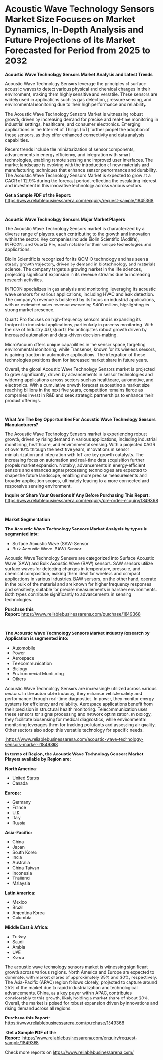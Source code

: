 <p><h1>Acoustic Wave Technology Sensors Market Size Focuses on Market Dynamics, In-Depth Analysis and Future Projections of its Market Forecasted for Period from 2025 to 2032</h1></p><p><strong>Acoustic Wave Technology Sensors Market Analysis and Latest Trends</strong></p>
<p><p>Acoustic Wave Technology Sensors leverage the principles of surface acoustic waves to detect various physical and chemical changes in their environment, making them highly sensitive and versatile. These sensors are widely used in applications such as gas detection, pressure sensing, and environmental monitoring due to their high performance and reliability. </p><p>The Acoustic Wave Technology Sensors Market is witnessing robust growth, driven by increasing demand for precise and real-time monitoring in industrial settings, healthcare, and consumer electronics. Emerging applications in the Internet of Things (IoT) further propel the adoption of these sensors, as they offer enhanced connectivity and data analysis capabilities. </p><p>Recent trends include the miniaturization of sensor components, advancements in energy efficiency, and integration with smart technologies, enabling remote sensing and improved user interfaces. The market landscape is evolving with the introduction of new materials and manufacturing techniques that enhance sensor performance and durability. The Acoustic Wave Technology Sensors Market is expected to grow at a CAGR of 12.9% during the forecast period, reflecting the escalating interest and investment in this innovative technology across various sectors.</p></p>
<p><strong>Get a Sample PDF of the Report:&nbsp;</strong> <a href="https://www.reliablebusinessarena.com/enquiry/request-sample/1849368?utm_campaign=3212&utm_medium=2&utm_source=Github&utm_content=ia&utm_term=06042025&utm_id=acoustic-wave-technology-sensors">https://www.reliablebusinessarena.com/enquiry/request-sample/1849368</a></p>
<p>&nbsp;</p>
<p><strong>Acoustic Wave Technology Sensors Major Market Players</strong></p>
<p><p>The Acoustic Wave Technology Sensors market is characterized by a diverse range of players, each contributing to the growth and innovation within the sector. Key companies include Biolin Scientific (Addlife), INFICON, and Quartz Pro, each notable for their unique technologies and applications.</p><p>Biolin Scientific is recognized for its QCM-D technology and has seen a steady growth trajectory, driven by demand in biotechnology and materials science. The company targets a growing market in the life sciences, projecting significant expansion in its revenue streams due to increasing research activities.</p><p>INFICON specializes in gas analysis and monitoring, leveraging its acoustic wave sensors for various applications, including HVAC and leak detection. The company's revenue is bolstered by its focus on industrial applications, with an estimated sales revenue exceeding $400 million, highlighting its strong market presence.</p><p>Quartz Pro focuses on high-frequency sensors and is expanding its footprint in industrial applications, particularly in process monitoring. With the rise of Industry 4.0, Quartz Pro anticipates robust growth driven by increased automation and data-driven decision-making.</p><p>MicroVacuum offers unique capabilities in the sensor space, targeting environmental monitoring, while Transense, known for its wireless sensors, is gaining traction in automotive applications. The integration of these technologies positions them for increased market share in future years.</p><p>Overall, the global Acoustic Wave Technology Sensors market is projected to grow significantly, driven by advancements in sensor technologies and widening applications across sectors such as healthcare, automotive, and electronics. With a cumulative growth forecast suggesting a market size reaching billions in the next five years, competition remains fierce as companies invest in R&D and seek strategic partnerships to enhance their product offerings.</p></p>
<p>&nbsp;</p>
<p><strong>What Are The Key Opportunities For Acoustic Wave Technology Sensors Manufacturers?</strong></p>
<p><p>The Acoustic Wave Technology Sensors market is experiencing robust growth, driven by rising demand in various applications, including industrial monitoring, healthcare, and environmental sensing. With a projected CAGR of over 10% through the next five years, innovations in sensor miniaturization and integration with IoT are key growth catalysts. The increasing focus on automation and real-time data acquisition further propels market expansion. Notably, advancements in energy-efficient sensors and enhanced signal processing technologies are expected to shape the future landscape, enabling more precise measurements and broader application scopes, ultimately leading to a more connected and responsive sensing environment.</p></p>
<p><strong>Inquire or Share Your Questions If Any Before Purchasing This Report:</strong> <a href="https://www.reliablebusinessarena.com/enquiry/pre-order-enquiry/1849368?utm_campaign=3212&utm_medium=2&utm_source=Github&utm_content=ia&utm_term=06042025&utm_id=acoustic-wave-technology-sensors">https://www.reliablebusinessarena.com/enquiry/pre-order-enquiry/1849368</a></p>
<p>&nbsp;</p>
<p><strong>Market Segmentation</strong></p>
<p><strong>The Acoustic Wave Technology Sensors Market Analysis by types is segmented into:</strong></p>
<p><ul><li>Surface Acoustic Wave (SAW) Sensor</li><li>Bulk Acoustic Wave (BAW) Sensor</li></ul></p>
<p><p>Acoustic Wave Technology Sensors are categorized into Surface Acoustic Wave (SAW) and Bulk Acoustic Wave (BAW) sensors. SAW sensors utilize surface waves for detecting changes in temperature, pressure, and chemical composition, making them ideal for wireless and compact applications in various industries. BAW sensors, on the other hand, operate in the bulk of the material and are known for higher frequency responses and sensitivity, suitable for precise measurements in harsher environments. Both types contribute significantly to advancements in sensing technologies.</p></p>
<p><strong>Purchase this Report:&nbsp;</strong><a href="https://www.reliablebusinessarena.com/purchase/1849368?utm_campaign=3212&utm_medium=2&utm_source=Github&utm_content=ia&utm_term=06042025&utm_id=acoustic-wave-technology-sensors">https://www.reliablebusinessarena.com/purchase/1849368</a></p>
<p>&nbsp;</p>
<p><strong>The Acoustic Wave Technology Sensors Market Industry Research by Application is segmented into:</strong></p>
<p><ul><li>Automobile</li><li>Power</li><li>Aerospace</li><li>Telecommunication</li><li>Biology</li><li>Environmental Monitoring</li><li>Others</li></ul></p>
<p><p>Acoustic Wave Technology Sensors are increasingly utilized across various sectors. In the automobile industry, they enhance vehicle safety and performance through real-time diagnostics. In power, they monitor energy systems for efficiency and reliability. Aerospace applications benefit from their precision in structural health monitoring. Telecommunication uses these sensors for signal processing and network optimization. In biology, they facilitate biosensing for medical diagnostics, while environmental monitoring leverages them for tracking pollutants and assessing air quality. Other sectors also adopt this versatile technology for specific needs.</p></p>
<p><a href="https://www.reliablebusinessarena.com/acoustic-wave-technology-sensors-market-r1849368?utm_campaign=3212&utm_medium=2&utm_source=Github&utm_content=ia&utm_term=06042025&utm_id=acoustic-wave-technology-sensors">&nbsp;https://www.reliablebusinessarena.com/acoustic-wave-technology-sensors-market-r1849368</a></p>
<p><strong>In terms of Region, the Acoustic Wave Technology Sensors Market Players available by Region are:</strong></p>
<p>
    <p> <strong> North America: </strong>
        <ul>
            <li>United States</li>
            <li>Canada</li>
        </ul>
        </p> 
    <p> <strong> Europe: </strong>
        <ul>
            <li>Germany</li>
            <li>France</li>
            <li>U.K.</li>
            <li>Italy</li>
            <li>Russia</li>
        </ul>
        </p> 
    <p> <strong> Asia-Pacific: </strong>
        <ul>
            <li>China</li>
            <li>Japan</li>
            <li>South Korea</li>
            <li>India</li>
            <li>Australia</li>
            <li>China Taiwan</li>
            <li>Indonesia</li>
            <li>Thailand</li>
            <li>Malaysia</li>
        </ul>
        </p> 
    <p> <strong> Latin America: </strong>
        <ul>
            <li>Mexico</li>
            <li>Brazil</li>
            <li>Argentina Korea</li>
            <li>Colombia</li>
        </ul>
        </p> 
    <p> <strong> Middle East & Africa: </strong>
        <ul>
            <li>Turkey</li>
            <li>Saudi</li>
            <li>Arabia</li>
            <li>UAE</li>
            <li>Korea</li>
        </ul>
    </p>
    </p>
<p><p>The acoustic wave technology sensors market is witnessing significant growth across various regions. North America and Europe are expected to dominate, with market shares of approximately 35% and 30%, respectively. The Asia-Pacific (APAC) region follows closely, projected to capture around 25% of the market due to rapid industrialization and technological advancements. China, as a key player within APAC, contributes considerably to this growth, likely holding a market share of about 20%. Overall, the market is poised for robust expansion driven by innovations and rising demand across all regions.</p></p>
<p><strong>Purchase this Report: </strong><a href="https://www.reliablebusinessarena.com/purchase/1849368?utm_campaign=3212&utm_medium=2&utm_source=Github&utm_content=ia&utm_term=06042025&utm_id=acoustic-wave-technology-sensors">https://www.reliablebusinessarena.com/purchase/1849368</a></p>
<p>&nbsp;<strong>Get a Sample PDF of the Report:&nbsp;&nbsp;</strong><a href="https://www.reliablebusinessarena.com/enquiry/request-sample/1849368?utm_campaign=3212&utm_medium=2&utm_source=Github&utm_content=ia&utm_term=06042025&utm_id=acoustic-wave-technology-sensors">https://www.reliablebusinessarena.com/enquiry/request-sample/1849368</a></p>
<p><strong></strong></p>
<p>Check more reports on <a href="https://www.reliablebusinessarena.com/?utm_campaign=3212&utm_medium=2&utm_source=Github&utm_content=ia&utm_term=06042025&utm_id=acoustic-wave-technology-sensors">https://www.reliablebusinessarena.com/</a></p>